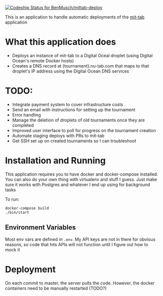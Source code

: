 [ ![Codeship Status for BenMusch/mittab-deploy](https://app.codeship.com/projects/a04919f0-41c5-0135-d736-06284f5b6d31/status?branch=master)](https://app.codeship.com/projects/230129)

This is an application to handle automatic deployments of the
[mit-tab](https://github.com/jolynch/mit-tab/) application

# What this application does

- Deploys an instance of mit-tab to a Digital Oceal droplet (using Digital
  Ocean's remote Docker hosts)
- Creates a DNS record at {tournament}.nu-tab.com that maps to that droplet's IP
  address using the Digital Ocean DNS services


# TODO:
- Integrate payment system to cover infrastructure costs
- Send an email with instructions for setting up the tournament
- Error handling
- Manage the deletion of droplets of old tournaments once they are completed
- Improved user interface to poll for progress on the tournament creation
- Automate staging deploys with PRs to mit-tab
- Get SSH set up on created tournaments so I can troubleshoot


# Installation and Running

This application requires you to have docker and docker-compose installed. You
can also do your own thing with virtualenv and stuff I guess. Just make sure it
works with Postgres and whatever I end up using for background tasks

To run:

```
docker-compose build
./bin/start
```

## Environment Variables

Most env vars are defined in `.env`. My API keys are not in there for
obvious reasons, so code that hits APIs will not function until I figure out how
to mock it

# Deployment

On each commit to master, the server pulls the code. However, the docker
containers need to be manually restarted (TODO?)
